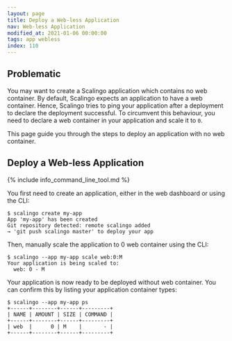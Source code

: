 ```yaml
---
layout: page
title: Deploy a Web-less Application
nav: Web-less Application
modified_at: 2021-01-06 00:00:00
tags: app webless
index: 110
---
```


## Problematic

You may want to create a Scalingo application which contains no web container. By default, Scalingo expects an application to have a web container. Hence, Scalingo tries to ping your application after a deployment to declare the deployment successful. To circumvent this behaviour, you need to declare a web container in your application and scale it to `0`.

This page guide you through the steps to deploy an application with no web container.

## Deploy a Web-less Application

{% include info_command_line_tool.md %}

You first need to create an application, either in the web dashboard or using the CLI:

```shell
$ scalingo create my-app
App 'my-app' has been created
Git repository detected: remote scalingo added
→ 'git push scalingo master' to deploy your app
```

Then, manually scale the application to 0 web container using the CLI:

```shell
$ scalingo --app my-app scale web:0:M
Your application is being scaled to:
  web: 0 - M
```

Your application is now ready to be deployed without web container. You can confirm this by listing your application container types:

```shell
$ scalingo --app my-app ps
+------+--------+------+---------+
| NAME | AMOUNT | SIZE | COMMAND |
+------+--------+------+---------+
| web  |      0 | M    |       - |
+------+--------+------+---------+
```
